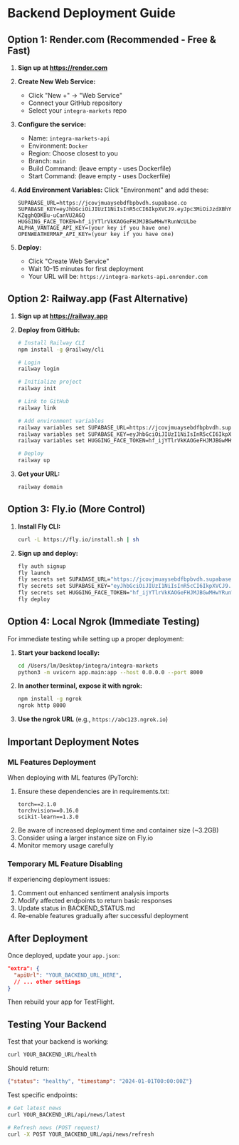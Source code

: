 # Backend Deployment Guide

## Option 1: Render.com (Recommended - Free & Fast)

1. **Sign up at https://render.com**

2. **Create New Web Service:**
   - Click "New +" → "Web Service"
   - Connect your GitHub repository
   - Select your `integra-markets` repo

3. **Configure the service:**
   - Name: `integra-markets-api`
   - Environment: `Docker`
   - Region: Choose closest to you
   - Branch: `main`
   - Build Command: (leave empty - uses Dockerfile)
   - Start Command: (leave empty - uses Dockerfile)

4. **Add Environment Variables:**
   Click "Environment" and add these:
   ```
   SUPABASE_URL=https://jcovjmuaysebdfbpbvdh.supabase.co
   SUPABASE_KEY=eyJhbGciOiJIUzI1NiIsInR5cCI6IkpXVCJ9.eyJpc3MiOiJzdXBhYmFzZSIsInJlZiI6Impjb3ZqbXVheXNlYmRmYnBidmRoIiwicm9sZSI6ImFub24iLCJpYXQiOjE3NTI0OTA3NTEsImV4cCI6MjA2ODA2Njc1MX0.vnIaHcLbQRBz1Q1HgFOT5-KZqghQDKBu-uCanVU2AGQ
   HUGGING_FACE_TOKEN=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
   ALPHA_VANTAGE_API_KEY=(your key if you have one)
   OPENWEATHERMAP_API_KEY=(your key if you have one)
   ```

5. **Deploy:**
   - Click "Create Web Service"
   - Wait 10-15 minutes for first deployment
   - Your URL will be: `https://integra-markets-api.onrender.com`

## Option 2: Railway.app (Fast Alternative)

1. **Sign up at https://railway.app**

2. **Deploy from GitHub:**
   ```bash
   # Install Railway CLI
   npm install -g @railway/cli
   
   # Login
   railway login
   
   # Initialize project
   railway init
   
   # Link to GitHub
   railway link
   
   # Add environment variables
   railway variables set SUPABASE_URL=https://jcovjmuaysebdfbpbvdh.supabase.co
   railway variables set SUPABASE_KEY=eyJhbGciOiJIUzI1NiIsInR5cCI6IkpXVCJ9...
   railway variables set HUGGING_FACE_TOKEN=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
   
   # Deploy
   railway up
   ```

3. **Get your URL:**
   ```bash
   railway domain
   ```

## Option 3: Fly.io (More Control)

1. **Install Fly CLI:**
   ```bash
   curl -L https://fly.io/install.sh | sh
   ```

2. **Sign up and deploy:**
   ```bash
   fly auth signup
   fly launch
   fly secrets set SUPABASE_URL="https://jcovjmuaysebdfbpbvdh.supabase.co"
   fly secrets set SUPABASE_KEY="eyJhbGciOiJIUzI1NiIsInR5cCI6IkpXVCJ9..."
   fly secrets set HUGGING_FACE_TOKEN="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"
   fly deploy
   ```

## Option 4: Local Ngrok (Immediate Testing)

For immediate testing while setting up a proper deployment:

1. **Start your backend locally:**
   ```bash
   cd /Users/lm/Desktop/integra/integra-markets
   python3 -m uvicorn app.main:app --host 0.0.0.0 --port 8000
   ```

2. **In another terminal, expose it with ngrok:**
   ```bash
   npm install -g ngrok
   ngrok http 8000
   ```

3. **Use the ngrok URL** (e.g., `https://abc123.ngrok.io`)

## Important Deployment Notes

### ML Features Deployment
When deploying with ML features (PyTorch):
1. Ensure these dependencies are in requirements.txt:
   ```
   torch==2.1.0
   torchvision==0.16.0
   scikit-learn==1.3.0
   ```
2. Be aware of increased deployment time and container size (~3.2GB)
3. Consider using a larger instance size on Fly.io
4. Monitor memory usage carefully

### Temporary ML Feature Disabling
If experiencing deployment issues:
1. Comment out enhanced sentiment analysis imports
2. Modify affected endpoints to return basic responses
3. Update status in BACKEND_STATUS.md
4. Re-enable features gradually after successful deployment

## After Deployment

Once deployed, update your `app.json`:

```json
"extra": {
  "apiUrl": "YOUR_BACKEND_URL_HERE",
  // ... other settings
}
```

Then rebuild your app for TestFlight.

## Testing Your Backend

Test that your backend is working:
```bash
curl YOUR_BACKEND_URL/health
```

Should return:
```json
{"status": "healthy", "timestamp": "2024-01-01T00:00:00Z"}
```

Test specific endpoints:
```bash
# Get latest news
curl YOUR_BACKEND_URL/api/news/latest

# Refresh news (POST request)
curl -X POST YOUR_BACKEND_URL/api/news/refresh
```
